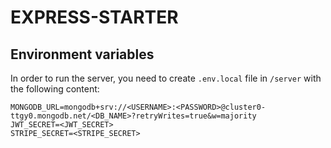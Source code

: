 # EXPRESS-STARTER

## Environment variables

In order to run the server, you need to create `.env.local` file in `/server` with the following content:

```
MONGODB_URL=mongodb+srv://<USERNAME>:<PASSWORD>@cluster0-ttgy0.mongodb.net/<DB_NAME>?retryWrites=true&w=majority
JWT_SECRET=<JWT_SECRET>
STRIPE_SECRET=<STRIPE_SECRET>
```
